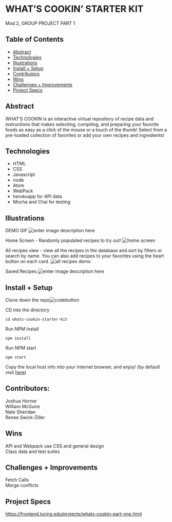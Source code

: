 
# WHAT’S COOKIN’ STARTER KIT  
Mod 2, GROUP PROJECT PART 1
## Table of Contents  
 - [Abstract](#abstract)  
 - [Technologies](#technologies)  
 - [Illustrations](#illustrations)  
 - [Install + Setup](#set-up)  
 - [Contributors](#contributors)  
 - [Wins](#wins)  
 - [Challenges + Improvements](#challenges-+-Improvements)  
 - [Project Specs](#project-specs) 
  
## Abstract  
WHAT’S COOKIN is an interactive virtual repository of recipe data and instructions that makes selecting, compiling, and preparing your favorite foods as easy as a click of the mouse or a touch of the thumb! Select from a pre-loaded collection of favorites or add your own recipes and ingredients!
## Technologies  
 - HTML
 - CSS
 - Javascript
 - node
 - Atom
 - WebPack
 - herokuapp for API data
 - Mocha and Chai for testing

## Illustrations  
DEMO GIF
![enter image description here](https://s9.gifyu.com/images/Kapture-2021-09-07-at-17.55.49.gif)

Home Screen - Randomly populated recipes to try out!
![home screen](https://i.imgur.com/3HYucZ8.png)

All recipes view - view all the recipes in the database and sort by filters or search by name. You can also add recipes to your favorites using the heart button on each card. 
![all recipes demo](https://i.imgur.com/UbMf1t6.png)

Saved Recipes 
![enter image description here](https://i.imgur.com/G137V2y.png)
## Install + Setup  

Clone down the repo![codebutton](https://i.imgur.com/j8vOD1D.png)

CD into the directory 

    cd whats-cookin-starter-kit

Run NPM install  

    npm install

Run NPM start  

    npm start

Copy the local host info into your internet browser, and enjoy!
(by default visit [here](http://localhost:8080))

## Contributors:  

Joshua Horner  
William McGuire  
Nate Sheridan  
Renee Swick-Ziller

## Wins  

API and Webpack use 
CSS and general design  
Class data and test suites

## Challenges + Improvements  

Fetch Calls  
Merge conflicts

## Project Specs
https://frontend.turing.edu/projects/whats-cookin-part-one.html


